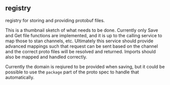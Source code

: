 registry
---

registry for storing and providing protobuf files.

This is a thumbnail sketch of what needs to be done. Currently only Save and Get file functions are implemented, and it is up to the calling service to map those to stan channels, etc. Ultimately this service should provide advanced mappings such that request can be sent based on the channel and the correct proto files will be resolved and returned. Imports should also be mapped and handled correctly.

Currently the domain is reqiured to be provided when saving, but it could be possible to use the `package` part of the proto spec to handle that automatically.